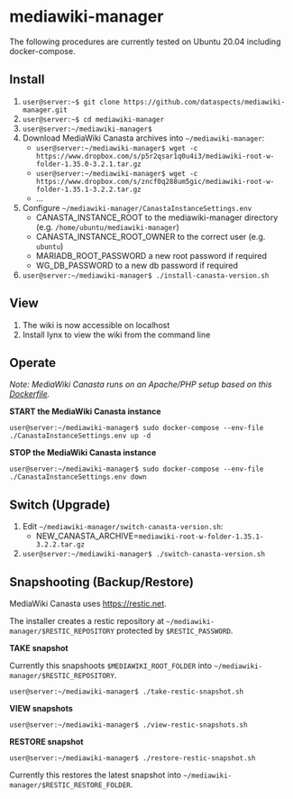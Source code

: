 # mediawiki-manager

The following procedures are currently tested on Ubuntu 20.04 including docker-compose.
## Install

1. `user@server:~$ git clone https://github.com/dataspects/mediawiki-manager.git`
2. `user@server:~$ cd mediawiki-manager`
3. `user@server:~/mediawiki-manager$`
4. Download MediaWiki Canasta archives into `~/mediawiki-manager`:
    * `user@server:~/mediawiki-manager$ wget -c https://www.dropbox.com/s/p5r2qsar1q0u4i3/mediawiki-root-w-folder-1.35.0-3.2.1.tar.gz`
    * `user@server:~/mediawiki-manager$ wget -c https://www.dropbox.com/s/zncf0q288um5gic/mediawiki-root-w-folder-1.35.1-3.2.2.tar.gz`
    * ...
5. Configure `~/mediawiki-manager/CanastaInstanceSettings.env`
    * CANASTA_INSTANCE_ROOT to the mediawiki-manager directory (e.g. `/home/ubuntu/mediawiki-manager`)
    * CANASTA_INSTANCE_ROOT_OWNER to the correct user (e.g. `ubuntu`)
    * MARIADB_ROOT_PASSWORD a new root password if required
    * WG_DB_PASSWORD to a new db password if required
6. `user@server:~/mediawiki-manager$ ./install-canasta-version.sh`

## View
1. The wiki is now accessible on localhost
2. Install lynx to view the wiki from the command line

## Operate

*Note: MediaWiki Canasta runs on an Apache/PHP setup based on this [Dockerfile](https://github.com/dataspects/dataspectsSystemBuilder/blob/master/docker-images/php-apache/Dockerfile).*

**START the MediaWiki Canasta instance**

`user@server:~/mediawiki-manager$ sudo docker-compose --env-file ./CanastaInstanceSettings.env up -d`

**STOP the MediaWiki Canasta instance**

`user@server:~/mediawiki-manager$ sudo docker-compose --env-file ./CanastaInstanceSettings.env down`

## Switch (Upgrade)

1. Edit `~/mediawiki-manager/switch-canasta-version.sh`:
    * NEW_CANASTA_ARCHIVE=`mediawiki-root-w-folder-1.35.1-3.2.2.tar.gz`
2. `user@server:~/mediawiki-manager$ ./switch-canasta-version.sh`

## Snapshooting (Backup/Restore)

MediaWiki Canasta uses https://restic.net.

The installer creates a restic repository at `~/mediawiki-manager/$RESTIC_REPOSITORY` protected by `$RESTIC_PASSWORD`.

**TAKE snapshot**

Currently this snapshoots `$MEDIAWIKI_ROOT_FOLDER` into `~/mediawiki-manager/$RESTIC_REPOSITORY`.

`user@server:~/mediawiki-manager$ ./take-restic-snapshot.sh`

**VIEW snapshots**

`user@server:~/mediawiki-manager$ ./view-restic-snapshots.sh`

**RESTORE snapshot**

`user@server:~/mediawiki-manager$ ./restore-restic-snapshot.sh`

Currently this restores the latest snapshot into `~/mediawiki-manager/$RESTIC_RESTORE_FOLDER`.
